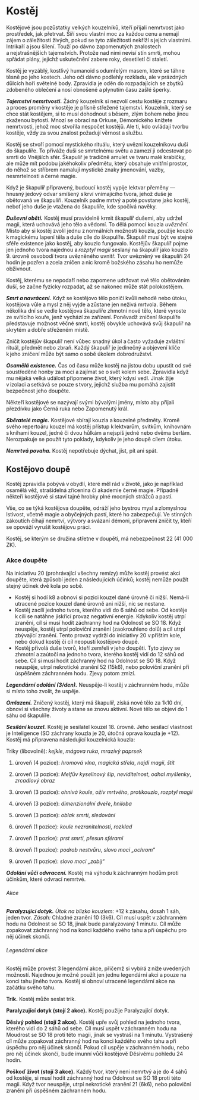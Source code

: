 # Kostěj
  
Kostějové jsou pozůstatky velkých kouzelníků, kteří přijali nemrtvost jako prostředek, jak přetrvat. Šíří svou vlastní moc za každou cenu a nemají zájem o záležitosti živých, pokud se tyto záležitosti nekříží s jejich vlastními. Intrikaří a jsou šílení. Touží po dávno zapomenutých znalostech a nejstrašnějších tajemstvích. Protože nad nimi nevisí stín smrti, mohou spřádat plány, jejichž uskutečnění zabere roky, desetiletí či staletí.
  
Kostěj je vyzáblý, kostlivý humanoid s odumřelým masem, které se táhne těsně po jeho kostech. Jeho oči dávno podlehly rozkladu, ale v prázdných důlcích hoří světelné body. Zpravidla je oděn do rozpadajících se zbytků zdobeného oblečení a nosí obnošené a plynutím času zašlé šperky.
  
***Tajemství nemrtvosti.*** Žádný kouzelník si nezvolí cestu kostěje z rozmaru a proces proměny v kostěje je přísně střežené tajemství. Kouzelník, který se chce stát kostějem, si to musí dohodnout s běsem, zlým bohem nebo jinou zkaženou bytostí. Mnozí se obrací na Orkuse, Démonického knížete nemrtvosti, jehož moc stvořila nespočet kostějů. Ale ti, kdo ovládají tvorbu kostěje, vždy za svou znalost požadují věrnost a službu.
  
Kostěj se stvoří pomocí mystického rituálu, který uvězní kouzelníkovu duši do škapulíře. To přiváže duši se smrtelnému světu a zamezí ji odcestovat po smrti do Vnějších sfér. Škapulíř je tradičně amulet ve tvaru malé krabičky, ale může mít podobu jakéhokoliv předmětu, který obsahuje vnitřní prostor, do něhož se stříbrem namalují mystické znaky jmenování, vazby, nesmrtelnosti a černé magie.
  
Když je škapulíř připravený, budoucí kostěj vypije lektvar přeměny — hnusný jedový odvar smíšený s krví vnímajícího tvora, jehož duše je obětovaná ve škapulíři. Kouzelník padne mrtvý a poté povstane jako kostěj, neboť jeho duše je vtažena do škapulíře, kde spočívá navěky.
  
***Duševní oběti.*** Kostěj musí pravidelně krmit škapulíř dušemi, aby udržel magii, která uchovává jeho tělo a vědomí. To dělá pomocí kouzla *uvěznění*. Místo aby si kostěj zvolil jednu z normálních možností kouzla, použije kouzlo k magickému lapení těla a duše cíle do škapulíře. Škapulíř musí být ve stejné sféře existence jako kostěj, aby kouzlo fungovalo. Kostějův škapulíř pojme jen jednoho tvora najednou a *rozptyl magii* seslaný na škapulíř jako kouzlo 9. úrovně osvobodí tvora uvězněného uvnitř. Tvor uvězněný ve škapulíři 24 hodin je pozřen a zcela zničen a nic kromě božského zásahu ho nemůže obživnout.
  
Kostěj, kterému se nepodaří nebo zapomene udržovat své tělo obětováním duší, se začne fyzicky rozpadat, až se nakonec může stát polokostějem.
  
***Smrt a navrácení.*** Když se kostějovo tělo poničí kvůli nehodě nebo útoku, kostějova vůle a mysl z něj vyjde a zůstane jen neživá mrtvola. Během několika dní se vedle kostějova škapulíře zhmotní nové tělo, které vyroste ze svítícího kouře, jenž vychází ze zařízení. Poněvadž zničení škapulíře představuje možnost věčné smrti, kostěj obvykle uchovává svůj škapulíř na skrytém a dobře střeženém místě.
  
Zničit kostějův škapulíř není vůbec snadný úkol a často vyžaduje zvláštní rituál, předmět nebo zbraň. Každý škapulíř je jedinečný a objevení klíče k jeho zničení může být samo o sobě úkolem dobrodružství.
  
***Osamělá existence.*** Čas od času může kostěj na jistou dobu upustit od své soustředěné honby za mocí a zajímat se o svět kolem sebe. Zpravidla když mu nějaká velká událost připomene život, který kdysi vedl. Jinak žije v izolaci a setkává se pouze s tvory, jejichž služba mu pomáhá zajistit bezpečnost jeho doupěte.
  
Někteří kostějové se nazývají svými bývalými jmény, místo aby přijali přezdívku jako Černá ruka nebo Zapomenutý král.
  
***Sběratelé magie.*** Kostějové sbírají kouzla a kouzelné předměty. Kromě svého repertoáru kouzel má kostěj přístup k lektvarům, svitkům, knihovnám s knihami kouzel, jedné či dvou hůlkám a nejspíš jedné nebo dvěma berlám. Nerozpakuje se použít tyto poklady, kdykoliv je jeho doupě cílem útoku.
  
***Nemrtvá povaha.*** Kostěj nepotřebuje dýchat, jíst, pít ani spát.
  
## Kostějovo doupě
  
Kostěj zpravidla pobývá v obydlí, které měl rád v životě, jako je například osamělá věž, strašidelná zřícenina či akademie černé magie. Případně někteří kostějové si staví tajné hrobky plné mocných strážců a pastí.
  
Vše, co se týká kostějova doupěte, odráží jeho bystrou mysl a zlomyslnou lstivost, včetně magie a obyčejných pastí, které ho zabezpečují. Ve stinných zákoutích číhají nemrtví, výtvory a svázaní démoni, připravení zničit ty, kteří se opováží vyrušit kostějovu práci.
  
Kostěj, se kterým se družina střetne v doupěti, má nebezpečnost 22 (41 000 ZK).
  
### Akce doupěte
  
Na iniciativu 20 (prohrávající všechny remízy) může kostěj provést akci doupěte, která způsobí jeden z následujících účinků; kostěj nemůže použít stejný účinek dvě kola po sobě.
  
 * Kostěj si hodí k8 a obnoví si pozici kouzel dané úrovně či nižší. Nemá-li utracené pozice kouzel dané úrovně ani nižší, nic se nestane.  
 * Kostěj zacílí jednoho tvora, kterého vidí do 6 sáhů od sebe. Od kostěje k cíli se natáhne jiskřící provaz negativní energie. Kdykoliv kostěj utrpí zranění, cíl si musí hodit záchranný hod na Odolnost se SO 18. Když neuspěje, kostěj utrpí poloviční zranění (zaokrouhleno dolů) a cíl utrpí zbývající zranění. Tento provaz vydrží do iniciativy 20 v příštím kole, nebo dokud kostěj či cíl neopustí kostějovo doupě.  
 * Kostěj přivolá duše tvorů, kteří zemřeli v jeho doupěti. Tyto zjevy se zhmotní a zaútočí na jednoho tvora, kterého kostěj vidí do 12 sáhů od sebe. Cíl si musí hodit záchranný hod na Odolnost se SO 18. Když neuspěje, utrpí nekrotické zranění 52 (15k6), nebo poloviční zranění při úspěšném záchranném hodu. Zjevy potom zmizí.

<Monster 
    title="Kostěj"
    subtitle="Střední nemrtvý, jakékoliv zlé přesvědčení"
    armor-class="17 (přirozená zbroj)"
    hit-points="135 (18k8 + 54)"
    speed="6 sáhů"
    str="11 (+0)"
    dex="16 (+3)"
    con="16 (+3)"
    int="20 (+5)"
    wis="14 (+2)"
    cha="16 (+3)"
    saving-throws="Odl +10, Int +12, Mdr +9"
    skills="Historie +12, Mystika +18, Vhled +9, Vnímání +9"
    damage-vulnerabilities=""
    damage-resistances="blesková, chladná, nekrotická"
    damage-immunities="jedová; bodná, drtivá a sečná z nemagických útoků"
    condition-immunities="otrávený, paralyzovaný, únava, vystrašený, zmámený"
    senses="pravdivé vidění 24 sáhů, pasivní Vnímání 19"
    languages="obecná řeč plus až pět dalších jazyků"
    challenge="21 (33 000 ZK)"
    >
 
***Legendární odolání (3/den).*** Neuspěje-li kostěj v záchranném hodu, může si místo toho zvolit, že uspěje.
  
***Omlazení.*** Zničený kostěj, který má škapulíř, získá nové tělo za 1k10 dní, obnoví si všechny životy a stane se znovu aktivní. Nové tělo se objeví do 1 sáhu od škapulíře.
  
***Sesílání kouzel.*** Kostěj je sesilatel kouzel 18. úrovně. Jeho sesílací vlastnost je Inteligence (SO záchrany kouzla je 20, útočná oprava kouzla je +12). Kostěj má připravena následující kouzelnická kouzla:
  
Triky (libovolně): *kejkle*, *mágova ruka*, *mrazivý paprsek*
  
1. úroveň (4 pozice): *hromová vlna*, *magická střela*, *najdi magii*, *štít*
  
2. úroveň (3 pozice): *Melfův kyselinový šíp*, *neviditelnost*, *odhal myšlenky*, *zrcadlový obraz*
  
3. úroveň (3 pozice): *ohnivá koule*, *oživ mrtvého*, *protikouzlo*, *rozptyl magii*
  
4. úroveň (3 pozice): *dimenzionální dveře*, *hniloba*
  
5. úroveň (3 pozice): *oblak smrti*, *sledování*
  
6. úroveň (1 pozice): *koule nezranitelnosti*, *rozklad*
  
7. úroveň (1 pozice): *prst smrti*, *přesun sférami*
  
8. úroveň (1 pozice): *podrob nestvůru*, *slovo moci „ochrom“*
  
9. úroveň (1 pozice): *slovo moci „zabij“*
  
***Odolání vůči odvracení.*** Kostěj má výhodu k záchranným hodům proti účinkům, které odvrací nemrtvé.
  
###### Akce
  
***Paralyzující dotyk.*** *Útok na blízko kouzlem:* +12 k zásahu, dosah 1 sáh, jeden tvor. *Zásah:* Chladné zranění 10 (3k6). Cíl musí uspět v záchranném hodu na Odolnost se SO 18, jinak bude paralyzovaný 1 minutu. Cíl může zopakovat záchranný hod na konci každého svého tahu a při úspěchu pro něj účinek skončí.
  
###### Legendární akce
  
Kostěj může provést 3 legendární akce, přičemž si vybírá z níže uvedených možností. Najednou je možné použít jen jednu legendární akci a pouze na konci tahu jiného tvora. Kostěj si obnoví utracené legendární akce na začátku svého tahu.
  
**Trik.** Kostěj může seslat trik.
  
**Paralyzující dotyk (stojí 2 akce).** Kostěj použije Paralyzující dotyk.
  
**Děsivý pohled (stojí 2 akce).** Kostěj upře svůj pohled na jednoho tvora, kterého vidí do 2 sáhů od sebe. Cíl musí uspět v záchranném hodu na Moudrost se SO 18 proti této magii, jinak se vystraší na 1 minutu. Vystrašený cíl může zopakovat záchranný hod na konci každého svého tahu a při úspěchu pro něj účinek skončí. Pokud cíl uspěje v záchranném hodu, nebo pro něj účinek skončí, bude imunní vůči kostějově Děsivému pohledu 24 hodin.
  
**Poškoď život (stojí 3 akce).** Každý tvor, který není nemrtvý a je do 4 sáhů od kostěje, si musí hodit záchranný hod na Odolnost se SO 18 proti této magii. Když tvor neuspěje, utrpí nekrotické zranění 21 (6k6), nebo poloviční zranění při úspěšném záchranném hodu.

</Monster>
